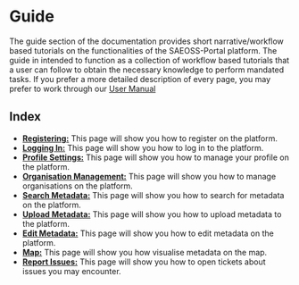 # Guide

The guide section of the documentation provides short narrative/workflow based tutorials on the functionalities of the SAEOSS-Portal platform. The guide in intended to function as a collection of workflow based tutorials that a user can follow to obtain the necessary knowledge to perform mandated tasks. If you prefer a more detailed description of every page, you may prefer to work through our [User Manual](../manual/index.md)

## Index

* **[Registering:](./registering.md)** This page will show you how to register on the platform.
* **[Logging In:](./logging-in.md)** This page will show you how to log in to the platform.
* **[Profile Settings:](./profile-management.md)** This page will show you how to manage your profile on the platform.
* **[Organisation Management:](./organisation-management.md)** This page will show you how to manage organisations on the platform.
* **[Search Metadata:](./search-metadata.md)** This page will show you how to search for metadata on the platform.
* **[Upload Metadata:](./create-metadata.md)** This page will show you how to upload metadata to the platform.
* **[Edit Metadata:](./edit-metadata.md)** This page will show you how to edit metadata on the platform.
* **[Map:](./map.md)** This page will show you how visualise metadata on the map.
* **[Report Issues:](./opening-issues.md)** This page will show you how to open tickets about issues you may encounter.
